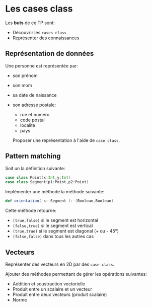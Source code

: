 # Les cases class

Les **buts** de ce TP sont:

- Découvrir les `cases class`
- Représenter des connaissances

## Représentation de données

Une personne est représentée par:

- son prénom
- son mom
- sa date de naissance
- son adresse postale:

  - rue et numéro
  - code postal
  - localité
  - pays

  Proposer une représentation à l'aide de `case class`.

## Pattern matching

Soit un la définition suivante:

```scala
case class Point(x:Int,y:Int)
case class Segment(p1:Point,p2:Point)
```

Implémenter une méthode la méthode suivante:

```scala
def orientation( s: Segment ): (Boolean,Boolean)
```

Cette méthode retourne:

- `(true,false)` si le segment est horizontal
- `(false,true)` si le segment est vertical
- `(true,true)` si le segment est diagonal (+ ou - 45°)
- `(false,false)` dans tous les autres cas

## Vecteurs

Représenter des vecteurs en 2D par des `case class`.

Ajouter des méthodes permettant de gérer les opérations suivantes:

- Addition et soustraction vectorielle
- Produit entre un scalaire et un vecteur
- Produit entre deux vecteurs (produit scalaire)
- Norme
